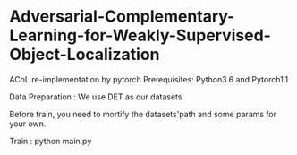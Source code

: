 # Adversarial-Complementary-Learning-for-Weakly-Supervised-Object-Localization
ACoL re-implementation by pytorch
Prerequisites:  Python3.6  and   Pytorch1.1
  
Data Preparation
: We use DET as our datasets

Before train, you need to mortify the datasets'path and some params for your own.

Train
: python main.py
   
